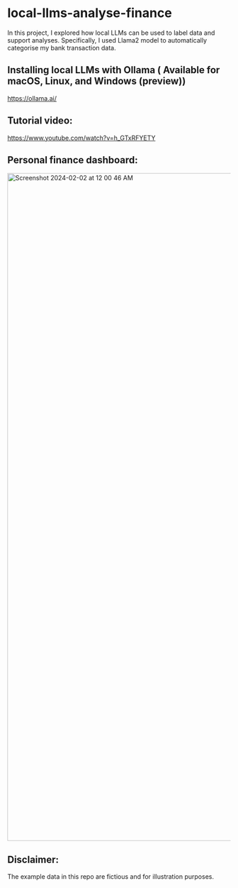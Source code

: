 # local-llms-analyse-finance
In this project, I explored how local LLMs can be used to label data and support analyses. Specifically, I used Llama2 model to automatically categorise my bank transaction data.

## Installing local LLMs with Ollama ( Available for macOS, Linux, and Windows (preview))
https://ollama.ai/

## Tutorial video: 
https://www.youtube.com/watch?v=h_GTxRFYETY

## Personal finance dashboard:
<img width="1505" alt="Screenshot 2024-02-02 at 12 00 46 AM" src="https://github.com/thu-vu92/local-llms-analyse-finance/assets/22730220/68142afa-58a8-4be9-940e-ede8ffb0da65">

## Disclaimer:
The example data in this repo are fictious and for illustration purposes.
